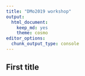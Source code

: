 ```yaml
---
title: "DMo2019 workshop"
output:
  html_document:
    keep_md: yes
    theme: cosmo
editor_options: 
  chunk_output_type: console
---
```




## First title
